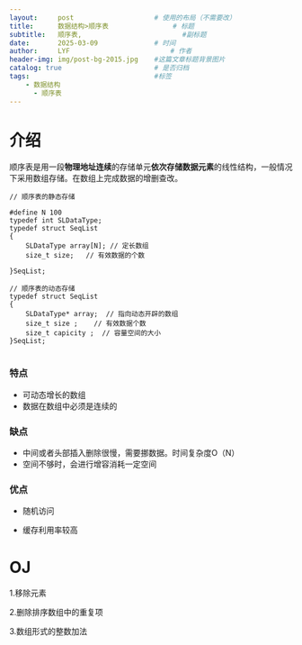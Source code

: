 ```yaml
---
layout:     post   				    # 使用的布局（不需要改）
title:      数据结构>顺序表 				# 标题 
subtitle:   顺序表,						 #副标题
date:       2025-03-09 				# 时间
author:     LYF 						# 作者
header-img: img/post-bg-2015.jpg 	#这篇文章标题背景图片
catalog: true 						# 是否归档
tags:								#标签
    - 数据结构
      - 顺序表
---
```


# 介绍

顺序表是用一段**物理地址连续**的存储单元**依次存储数据元素**的线性结构，一般情况下采用数组存储。在数组上完成数据的增删查改。

```
// 顺序表的静态存储

#define N 100
typedef int SLDataType;
typedef struct SeqList
{
	SLDataType array[N]; // 定长数组
	size_t size;   // 有效数据的个数 

}SeqList;

// 顺序表的动态存储
typedef struct SeqList
{  
    SLDataType* array;  // 指向动态开辟的数组
    size_t size ;    // 有效数据个数
    size_t capicity ;  // 容量空间的大小
}SeqList;


```

### 特点

- 可动态增长的数组
- 数据在数组中必须是连续的

### 缺点

- 中间或者头部插入删除很慢，需要挪数据。时间复杂度O（N）
- 空间不够时，会进行增容消耗一定空间

### 优点

- 随机访问

- 缓存利用率较高

  

# OJ

1.移除元素

2.删除排序数组中的重复项

3.数组形式的整数加法


